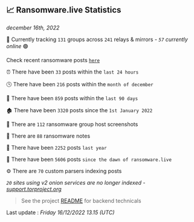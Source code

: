 
## 📈 Ransomware.live Statistics
_december 16th, 2022_

🔎 Currently tracking `131` groups across `241` relays & mirrors - _`57` currently online_ 🟢

Check recent ransomware posts [`here`](recentposts.md)


⏰ There have been `33` posts within the `last 24 hours`

🕓 There have been `216` posts within the `month of december`

📅 There have been `859` posts within the `last 90 days`

🏚 There have been `3320` posts since the `1st January 2022`

📸 There are `112` ransomware group host screenshots

📝 There are `88` ransomware notes

🚀 There have been `2252` posts `last year`

🐣 There have been `5606` posts `since the dawn of ransomware.live`

⚙️ There are `70` custom parsers indexing posts

_`20` sites using v2 onion services are no longer indexed - [support.torproject.org](https://support.torproject.org/onionservices/v2-deprecation/)_

> See the project [README](https://github.com/jmousqueton/ransomwatch#readme) for backend technicals



Last update : _Friday 16/12/2022 13.15 (UTC)_

